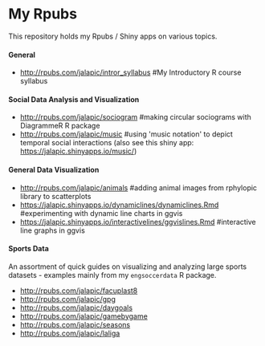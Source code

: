 # My Rpubs
This repository holds my Rpubs / Shiny apps on various topics.



#### General
- http://rpubs.com/jalapic/intror_syllabus #My Introductory R course syllabus

#### Social Data Analysis and Visualization
- http://rpubs.com/jalapic/sociogram  #making circular sociograms with DiagrammeR R package
- http://rpubs.com/jalapic/music #using 'music notation' to depict temporal social interactions
(also see this shiny app: https://jalapic.shinyapps.io/music/)

#### General Data Visualization
- http://rpubs.com/jalapic/animals  #adding animal images from rphylopic library to scatterplots
- https://jalapic.shinyapps.io/dynamiclines/dynamiclines.Rmd  #experimenting with dynamic line charts in ggvis
- https://jalapic.shinyapps.io/interactivelines/ggvislines.Rmd  #interactive line graphs in ggvis
 

#### Sports Data
An assortment of quick guides on visualizing and analyzing large sports datasets - examples mainly from my `engsoccerdata` R package.

- http://rpubs.com/jalapic/facuplast8
- http://rpubs.com/jalapic/gpg
- http://rpubs.com/jalapic/daygoals
- http://rpubs.com/jalapic/gamebygame
- http://rpubs.com/jalapic/seasons
- http://rpubs.com/jalapic/laliga
